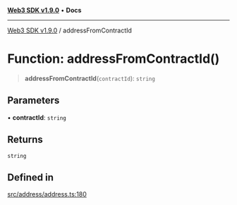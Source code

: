 [**Web3 SDK v1.9.0**](../README.md) • **Docs**

***

[Web3 SDK v1.9.0](../globals.md) / addressFromContractId

# Function: addressFromContractId()

> **addressFromContractId**(`contractId`): `string`

## Parameters

• **contractId**: `string`

## Returns

`string`

## Defined in

[src/address/address.ts:180](https://github.com/Mystic-Nayy/alephium-web3/blob/c1afd789a197ce5fe21f08c2965942090157c33d/packages/web3/src/address/address.ts#L180)
